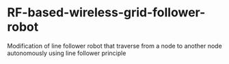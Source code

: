 # RF-based-wireless-grid-follower-robot
Modification of line follower robot that traverse from a node to another node autonomously using line follower principle
